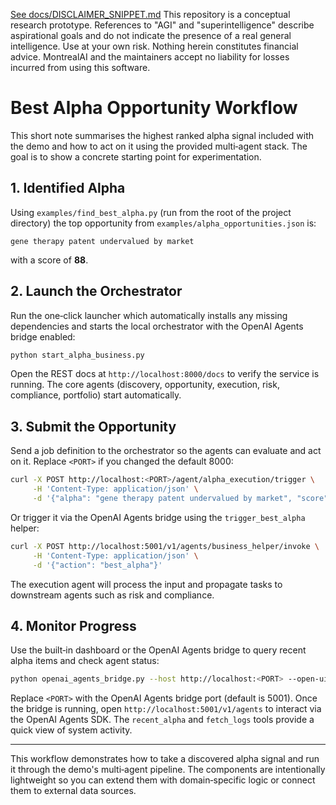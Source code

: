 [See docs/DISCLAIMER_SNIPPET.md](../../DISCLAIMER_SNIPPET.md)
This repository is a conceptual research prototype. References to "AGI" and "superintelligence" describe aspirational goals and do not indicate the presence of a real general intelligence. Use at your own risk. Nothing herein constitutes financial advice. MontrealAI and the maintainers accept no liability for losses incurred from using this software.

# Best Alpha Opportunity Workflow

This short note summarises the highest ranked alpha signal included with the demo and how to act on it using the
  provided multi‑agent stack. The goal is to show a concrete starting point for experimentation.

## 1. Identified Alpha

Using `examples/find_best_alpha.py` (run from the root of the project directory) the top opportunity from
  `examples/alpha_opportunities.json` is:

```
gene therapy patent undervalued by market
```
with a score of **88**.

## 2. Launch the Orchestrator

Run the one‑click launcher which automatically installs any missing dependencies and starts the local orchestrator with
  the OpenAI Agents bridge enabled:

```bash
python start_alpha_business.py
```

Open the REST docs at `http://localhost:8000/docs` to verify the service is running. The core agents (discovery,
  opportunity, execution, risk, compliance, portfolio) start automatically.

## 3. Submit the Opportunity

Send a job definition to the orchestrator so the agents can evaluate and act on it. Replace `<PORT>` if you changed the
  default 8000:

```bash
curl -X POST http://localhost:<PORT>/agent/alpha_execution/trigger \
     -H 'Content-Type: application/json' \
     -d '{"alpha": "gene therapy patent undervalued by market", "score": 88}'
```

Or trigger it via the OpenAI Agents bridge using the ``trigger_best_alpha``
helper:

```bash
curl -X POST http://localhost:5001/v1/agents/business_helper/invoke \
     -H 'Content-Type: application/json' \
     -d '{"action": "best_alpha"}'
```

The execution agent will process the input and propagate tasks to downstream agents such as risk and compliance.

## 4. Monitor Progress

Use the built‑in dashboard or the OpenAI Agents bridge to query recent alpha items and check agent status:

```bash
python openai_agents_bridge.py --host http://localhost:<PORT> --open-ui
```

Replace `<PORT>` with the OpenAI Agents bridge port (default is 5001). Once the bridge is running, open
  `http://localhost:5001/v1/agents` to interact via the OpenAI Agents SDK. The `recent_alpha` and `fetch_logs` tools
  provide a quick view of system activity.

---

This workflow demonstrates how to take a discovered alpha signal and run it through the demo's multi‑agent pipeline. The
  components are intentionally lightweight so you can extend them with domain‑specific logic or connect them to external
  data sources.
